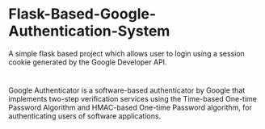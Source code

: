 # Flask-Based-Google-Authentication-System
A simple flask based project which allows user to login using a session cookie generated by the Google Developer API.

# 
Google Authenticator is a software-based authenticator by Google that implements two-step verification services using the Time-based One-time Password Algorithm and HMAC-based One-time Password algorithm, for authenticating users of software applications.
